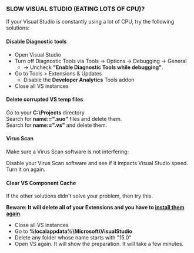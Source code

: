 ﻿
### SLOW VISUAL STUDIO (EATING LOTS OF CPU)?

If your Visual Studio is constantly using a lot of CPU, try the following solutions:

#### Disable Diagnostic tools

- Open Visual Studio
- Turn off Diagnostic Tools via Tools -> Options -> Debugging -> General
  - -> Uncheck **"Enable Diagnostic Tools while debugging"**.
- Go to Tools > Extensions & Updates
  - Disable the **Developer Analytics** Tools addon
- Close all VS instances

#### Delete corrupted VS temp files

Go to your **C:\Projects** directory<br>
Search for **name:=".suo"** files and delete them.<br>
Search for **name:=".vs"** and delete them.<br>
 
#### Virus Scan

Make sure a Virus Scan software is not interfering:

Disable your Virus Scan software and see if it impacts Visual Studio speed.
Turn it on again.
 
#### Clear VS Component Cache

If the other solutions didn't solve your problem, then try this.

**Beware: It will delete all of your Extensions and you have to [install them again](https://training.geeksltd.co.uk/a/TD/ZX3)**.

- Close all VS instances
- Go to **%localappdata%\Microsoft\VisualStudio**
- Delete any folder whose name starts with "15.0"
- Open VS again. It will show the preparation. It will take a few minutes.